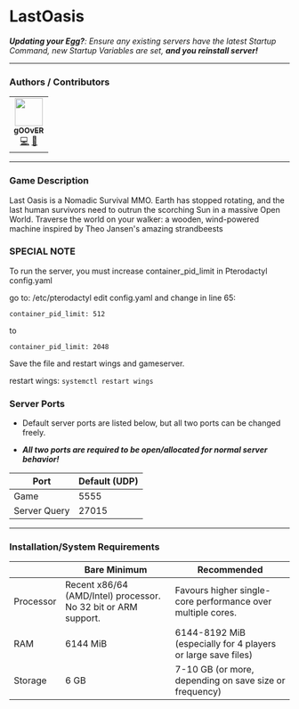 # LastOasis
***Updating your Egg?**: Ensure any existing servers have the latest Startup Command, new Startup Variables are set, **and you reinstall server!***
___
### Authors / Contributors
<!-- prettier-ignore-start -->
<!-- markdownlint-disable -->
<table>
    <tr>
        <td align="center">
            <a href="https://github.com/gOOvER">
                <img src="https://avatars.githubusercontent.com/u/116325" width="50px;" alt=""/><br /><sub><b>gOOvER</b></sub>
            </a>
            <br />
            <a href="https://github.com/parkervcp/eggs/commits?author=gOOvER" title="Codes">💻</a>
            <a href="https://github.com/parkervcp/eggs/commits?author=gOOvER" title="Maintains">🔨</a>
        </td>
    </tr>
</table>
<!-- markdownlint-enable -->
<!-- prettier-ignore-end -->

___
### Game Description
Last Oasis is a Nomadic Survival MMO. Earth has stopped rotating, and the last human survivors need to outrun the scorching Sun in a massive Open World. Traverse the world on your walker: a wooden, wind-powered machine inspired by Theo Jansen's amazing strandbeests

### SPECIAL NOTE
To run the server, you must increase container_pid_limit in Pterodactyl config.yaml

go to: /etc/pterodactyl
edit config.yaml and change in line 65:

```container_pid_limit: 512```

to

```container_pid_limit: 2048```

Save the file and restart wings and gameserver.

restart wings: ```systemctl restart wings```

### Server Ports
- Default server ports are listed below, but all two ports can be changed freely.

- ***All two ports are required to be open/allocated for normal server behavior!***

| Port | Default (UDP) |
|---------|---------|
| Game | 5555 |
| Server Query | 27015 |

___
### Installation/System Requirements

|  | Bare Minimum | Recommended |
|---------|---------|---------|
| Processor | Recent x86/64 (AMD/Intel) processor. No 32 bit or ARM support. | Favours higher single-core performance over multiple cores. |
| RAM | 6144 MiB | 6144-8192 MiB (especially for 4 players or large save files) |
| Storage | 6 GB | 7-10 GB (or more, depending on save size or frequency) |
